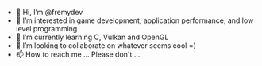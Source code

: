 - 👋 Hi, I’m @fremydev
- 👀 I’m interested in game development, application performance, and low level programming
- 🌱 I’m currently learning C, Vulkan and OpenGL
- 💞️ I’m looking to collaborate on whatever seems cool =)
- 📫 How to reach me ... Please don't ...

<!---
fremydev/fremydev is a ✨ special ✨ repository because its `README.md` (this file) appears on your GitHub profile.
You can click the Preview link to take a look at your changes.
--->
